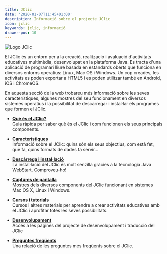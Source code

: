 ```yaml
---
title: JClic
date: '2020-01-07T11:45+01:00'
description: Informació sobre el projecte JClic
icon: jclic
keywords: jclic, informació
drawer-pos: 10
---
```


![Logo JClic](/img/jclic_logo.png)

El JClic és un entorn per a la creació, realització i avaluació d'activitats educatives multimèdia, desenvolupat en la plataforma Java. Es tracta d'una aplicació de programari lliure basada en estàndards oberts que funciona en diversos entorns operatius: Linux, Mac OS i Windows. Un cop creades, les activitats es poden exportar a HTML5 i es poden utilitzar també en Android, iOS i ChromeOS.

En aquesta secció de la web trobareu més informació sobre les seves característiques, algunes mostres del seu funcionament en diversos sistemes operatius i la possibilitat de descarregar i instal·lar els programes que formen el JClic.

- __[Què és el JClic?](/jclic/howto/)__<br/>
Guia ràpida per saber què és el JClic i com funcionen els seus principals components.

- __[Característiques]()__<br/>
Informació sobre el JClic: quins són els seus objectius, com està fet, què fa, quins formats de dades fa servir...

- __[Descàrrega i instal·lació]()__<br/>
La instal·lació del JClic és molt senzilla gràcies a la tecnologia Java WebStart. Comproveu-ho!

- __[Captures de pantalla]()__<br/>
Mostres dels diversos components del JClic funcionant en sistemes Mac OS X, Linux i Windows.

- __[Cursos i tutorials]()__<br/>
Cursos i altres materials per aprendre a crear activitats educatives amb el JClic i aprofitar totes les seves possibilitats.

- __[Desenvolupament]()__<br/>
Accés a les pàgines del projecte de desenvolupament i traducció del JClic

- __[Preguntes freqüents]()__<br/>
Una relació de les preguntes més freqüents sobre el JClic.
